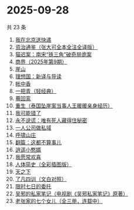 # 2025-09-28

共 23 条

<!-- BEGIN WEREAD -->
<!-- 最后更新时间 2025-09-28 20:14:47 +0800 -->
1. [我在北京送快递](https://weread.qq.com/web/bookDetail/51532c40813ab7c0ag019c84)
1. [资治通鉴（张大可全本全注全译版）](https://weread.qq.com/web/bookDetail/33532d70813aba6ccg011cd8)
1. [猫迟案：南宋“铁三角”破奇局诡案](https://weread.qq.com/web/bookDetail/a6332650813aba6a9g012871)
1. [商界（2025年第9期）](https://weread.qq.com/web/bookDetail/03f32750813aba78cg010878)
1. [崖山](https://weread.qq.com/web/bookDetail/c4132250813aba76eg014c67)
1. [理想国：新译与导读](https://weread.qq.com/web/bookDetail/46332c90813aba6e7g012fff)
1. [帐中香](https://weread.qq.com/web/bookDetail/e3232920813aba5e1g01341c)
1. [一把青（轻经典）](https://weread.qq.com/web/bookDetail/ede32650813aba723g01661b)
1. [蓦回鸾](https://weread.qq.com/web/bookDetail/14b321d0813aba723g011c1b)
1. [重生（泰国坠崖案当事人王暖暖亲身经历）](https://weread.qq.com/web/bookDetail/f56324b0813aba592g019f29)
1. [我可能错了](https://weread.qq.com/web/bookDetail/253321f0813ab96fcg010512)
1. [永不说谎：唯有死人藏得住秘密](https://weread.qq.com/web/bookDetail/35932830813aba53fg015242)
1. [一人公司做私域](https://weread.qq.com/web/bookDetail/3db325b0813aba6b1g017a43)
1. [呼啸山庄](https://weread.qq.com/web/bookDetail/522324a0813aba395g0114fe)
1. [翻篇：这都不算事儿](https://weread.qq.com/web/bookDetail/2ab321f0813aba67eg01528a)
1. [逍遥小憨婿](https://weread.qq.com/web/bookDetail/b3332f20813aba573g018aea)
1. [我愿常欢喜](https://weread.qq.com/web/bookDetail/6d032db0813ab814cg01374d)
1. [人体简史（全彩插图版）](https://weread.qq.com/web/bookDetail/ef6321d0813ab8cf4g011fa3)
1. [天之下](https://weread.qq.com/web/bookDetail/4de326a0721770aa4de95f4)
1. [了凡四训（文白对照）](https://weread.qq.com/web/bookDetail/7db324f0813aba21eg019948)
1. [限时七日的委托](https://weread.qq.com/web/bookDetail/6d732ed0813aba5e4g017f42)
1. [吴邪的私家笔记（电视剧《吴邪私家笔记》原著）](https://weread.qq.com/web/bookDetail/2c932320813aba08fg0129b2)
1. [老张家的七个女儿（全三册，连载中）](https://weread.qq.com/web/bookDetail/12332100813ab8b6cg0155cf)
<!-- END WEREAD -->
